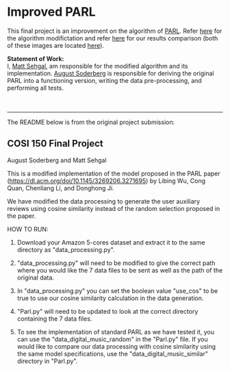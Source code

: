 # Improved PARL

This final project is an improvement on the algorithm of [PARL](https://github.com/WHUIR/PARL). Refer [here](https://github.com/mattsehgal/improved-PARL/blob/main/Images/modified_algo.PNG) for the algorithm modifictation and refer [here](https://github.com/mattsehgal/improved-PARL/blob/main/Images/parl_ep0-15.PNG) for our results comparison (both of these images are located [here](https://github.com/mattsehgal/improved-PARL/blob/main/Images)).

**Statement of Work:**
<br>
I, [Matt Sehgal](https://github.com/mattsehgal), am responsible for the modified algorithm and its implementation. [August Soderberg](https://github.com/augustsoderberg) is responsible for deriving the original PARL into a functioning version, writing the data pre-processing, and performing all tests.
<br><br><br>
***
The README below is from the original project submission:

## COSI 150 Final Project
August Soderberg and Matt Sehgal

This is a modified implementation of the model proposed in the PARL paper (https://dl.acm.org/doi/10.1145/3269206.3271695) 
by Libing Wu, Cong Quan, Chenliang Li, and Donghong Ji. 

We have modified the data processing to generate the user auxiliary reviews using cosine similarity instead of the random
selection proposed in the paper.

HOW TO RUN:
1)  Download your Amazon 5-cores dataset and extract it to the same directory as "data_processing.py".

2)  "data_processing.py" will need to be modified to give the correct path where you would like the 7 data files to be sent
    as well as the path of the original data.

3)  In "data_processing.py" you can set the boolean value "use_cos" to be true to use our cosine similarity
    calculation in the data generation.

4)  "Parl.py" will need to be updated to look at the correct directory containing the 7 data files. 

5)  To see the implementation of standard PARL as we have tested it, you can use the "data_digital_music_random" in the
    "Parl.py" file. If you would like to compare our data processing with cosine similarity using the same model specifications,
    use the "data_digital_music_similar" directory in "Parl.py".

